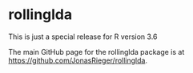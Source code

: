 # rollinglda
This is just a special release for R version 3.6

The main GitHub page for the rollinglda package is at https://github.com/JonasRieger/rollinglda. 
